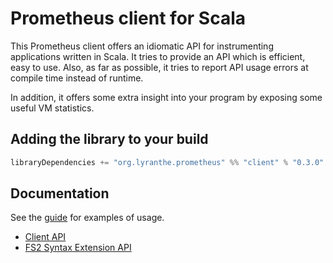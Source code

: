 # Prometheus client for Scala

This Prometheus client offers an idiomatic API for instrumenting applications written in Scala. It tries to provide an API which is efficient, easy to use. Also, as far as possible, it tries to report API usage errors at compile time instead of runtime.

In addition, it offers some extra insight into your program by exposing some useful VM statistics.

## Adding the library to your build

```scala
libraryDependencies += "org.lyranthe.prometheus" %% "client" % "0.3.0"
```

## Documentation

See the [guide](doc/Guide.md) for examples of usage.

 - [Client API](https://oss.sonatype.org/service/local/repositories/releases/archive/org/lyranthe/prometheus/client_2.12.0-RC1/0.3.0/client_2.12.0-RC1-0.3.0-javadoc.jar/!/index.html#org.lyranthe.prometheus.client.package)
 - [FS2 Syntax Extension API](https://oss.sonatype.org/service/local/repositories/releases/archive/org/lyranthe/prometheus/fs2_2.12.0-RC1/0.3.0/fs2_2.12.0-RC1-0.3.0-javadoc.jar/!/index.html#org.lyranthe.prometheus.client.fs2_syntax$$EffectExtraSyntax)
